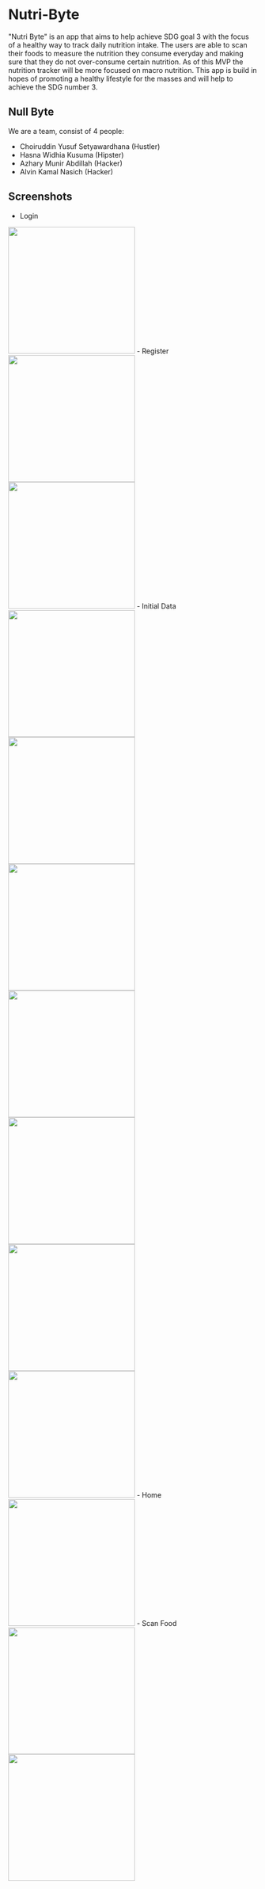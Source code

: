 # Nutri-Byte

"Nutri Byte" is an app that aims to help achieve SDG goal 3 with the focus of a healthy way to track daily nutrition intake. The users are able to scan their foods to measure the nutrition they consume everyday and making sure that they do not over-consume certain nutrition. As of this MVP the nutrition tracker will be more focused on macro nutrition. This app is build in hopes of promoting a healthy lifestyle for the masses and will help to achieve the SDG number 3.

## Null Byte
We are a team, consist of 4 people:
- Choiruddin Yusuf Setyawardhana (Hustler)
- Hasna Widhia Kusuma (Hipster)
- Azhary Munir Abdillah (Hacker)
- Alvin Kamal Nasich (Hacker)

## Screenshots
- Login<br>
<img src="https://github.com/Xrayya/Nutri-Byte/assets/90083127/9c1701b5-0025-4598-bbff-6531c41104f1" width="256">
- Register<br>
<img src="https://github.com/Xrayya/Nutri-Byte/assets/90083127/65f0c715-7766-4677-afd6-59cf3f627e11" width="256">
<img src="https://github.com/Xrayya/Nutri-Byte/assets/90083127/93272fbe-ab4b-4b55-b359-86600463e380" width="256">
- Initial Data<br>
<img src="https://github.com/Xrayya/Nutri-Byte/assets/90083127/f104d2a6-d230-42fe-a94f-1d0932373adf" width="256">
<img src="https://github.com/Xrayya/Nutri-Byte/assets/90083127/1af0b27d-31a1-4d7c-901d-1d749d50ba24" width="256">
<img src="https://github.com/Xrayya/Nutri-Byte/assets/90083127/1dd35e63-3155-4e97-ade9-35c0492abca6" width="256">
<img src="https://github.com/Xrayya/Nutri-Byte/assets/90083127/d9928141-cc84-4564-ae5c-38b4419ce6e4" width="256">
<img src="https://github.com/Xrayya/Nutri-Byte/assets/90083127/aaf3ac2b-b5cf-4b2f-9a45-c77028ed831d" width="256">
<img src="https://github.com/Xrayya/Nutri-Byte/assets/90083127/0a444a33-82de-41ed-b368-deb3a2532849" width="256">
<img src="https://github.com/Xrayya/Nutri-Byte/assets/90083127/604a33be-16bc-4156-b861-842953d900ef" width="256">
- Home<br>
<img src="https://github.com/Xrayya/Nutri-Byte/assets/90083127/5e58c8d0-64fa-44e4-b52f-9de22c1b50e4" width="256">
- Scan Food<br>
<img src="https://github.com/Xrayya/Nutri-Byte/assets/90083127/cf1e7be6-ced0-421d-b2ed-1c919a3bb852" width="256">
<img src="https://github.com/Xrayya/Nutri-Byte/assets/90083127/c2ad6690-0fe5-4d43-a372-11df29924565" width="256">
